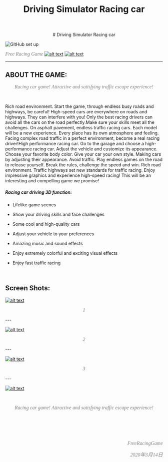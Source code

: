 ﻿---
layout: post
title: Driving Simulator Racing car
featured-img: game
categories: [Game, Mobile]
---



 
<center>  #  Driving Simulator Racing car  </center> 
 
 ![GitHub set up](https://i.loli.net/2020/03/14/Z9tQFlHVoATW23q.png "icon")  
 
*<font face="黑体" color=grey size=3>Free Racing Game</font>*
 [![alt text](https://i.loli.net/2020/03/14/XDOcb5CoAxEw7sp.png)](https://play.google.com/store/apps/details?id=com.HighwayRacingInCar.FreeRacingGame)
[![alt text](https://i.loli.net/2020/03/14/pPyVAvjr7L241bT.png)](https://play.google.com/store/apps/details?id=com.HighwayRacingInCar.FreeRacingGame)
 
 

 
 ---
 
 
 
 
##   **ABOUT THE GAME:**


<center>

 
 *<font face="黑体" color=grey size=3>Racing car game! Attractive and satisfying traffic escape experience!</font>*
 
</center>

<br/>

 Rich road environment. Start the game, through endless busy roads and highways, be careful! High-speed cars are everywhere on roads and highways. They can interfere with you! Only the best racing drivers can avoid all the cars on the road perfectly.Make sure your skills meet all the challenges. On asphalt pavement, endless traffic racing cars. Each model will be a new experience. Every place has its own atmosphere and feeling. Facing complex road traffic in a perfect environment, become a real racing driver!High performance racing car. Go to the garage and choose a high-performance racing car. Adjust the vehicle and customize its appearance. Choose your favorite body color. Give your car your own style. Making cars by adjusting their appearance.
 Avoid traffic. Play endless games on the road to release yourself. Break the rules, challenge the speed and win.
 Rich road environment. Traffic highways set new standards for traffic racing. Enjoy impressive graphics and experience high-speed racing! This will be an interesting and compelling game we promise! 

 <p align="left">
 
 ##### Racing car driving 3D function:
 
- Lifelike game scenes
- Show your driving skills and face challenges
 
- Some cool and high-quality cars
 
- Adjust your vehicle to your preferences
 
- Amazing music and sound effects
 
- Enjoy extremely colorful and exciting visual effects
 
- Enjoy fast traffic racing</font>

 <br/>

##   **Screen Shots:**
[![alt text](https://i.loli.net/2020/03/14/RhDJbUp42ixnM1s.jpg)](https://play.google.com/store/apps/details?id=com.HighwayRacingInCar.FreeRacingGame)

 <center>
 
 *<font face="黑体" color=grey size=3>1</font>*
</center>
---

[![alt text](https://i.loli.net/2020/03/14/6qzdy3GZihmaP7H.jpg)](https://play.google.com/store/apps/details?id=com.HighwayRacingInCar.FreeRacingGame)

 <center>
 
 *<font face="黑体" color=grey size=3>2</font>*
</center>
---

[![alt text](https://i.loli.net/2020/03/14/T1s5dJhAyIrV8Kp.jpg)](https://play.google.com/store/apps/details?id=com.HighwayRacingInCar.FreeRacingGame)

 <center>
 
 *<font face="黑体" color=grey size=3>3</font>*
</center>
---

[![alt text](https://i.loli.net/2020/03/14/MsmRI4TSpBhqUuy.jpg)](https://play.google.com/store/apps/details?id=com.HighwayRacingInCar.FreeRacingGame)




 <center>
 
  <br/>
  

 *<font face="黑体" color=grey size=3>Racing car game! Attractive and satisfying traffic escape experience!</font>*
 
 
 
 
 
 
 
  <br/>
  <br/>
  <br/>
  <br/>
 
 *<p align="right"><font face="黑体" color=grey size=3>FreeRacingGame</font></p>*
 
  
 *<p align="right"><font face="黑体" color=grey size=3>2020年3月14日</font></p>*